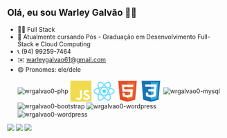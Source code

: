 ## Olá, eu sou Warley Galvão 👋😊
- 🧑‍💻 Full Stack
- 🌱 Atualmente cursando Pós - Graduação em Desenvolvimento Full-Stack e Cloud Computing
- 📞 (94) 99259-7464
- ✉️ warleygalvao61@gmail.com
- 😄 Pronomes: ele/dele
  <div style="display: inline_block"><br>
  <img align="center" alt="wrgalvao0-php" height="50" width="50" src="https://cdn.jsdelivr.net/gh/devicons/devicon@latest/icons/php/php-original.svg" />    
  <img align="center" alt="wrgalvao0-js" height="50" width="50" src="https://raw.githubusercontent.com/devicons/devicon/master/icons/javascript/javascript-plain.svg">
  <img align="center" alt="wrgalvao0-react" height="50" width="50" src="https://raw.githubusercontent.com/devicons/devicon/master/icons/react/react-original.svg">
  <img align="center" alt="wrgalvao0-html" height="50" width="50" src="https://raw.githubusercontent.com/devicons/devicon/master/icons/html5/html5-original.svg">
  <img align="center" alt="wrgalvao0-css" height="50" width="50" src="https://raw.githubusercontent.com/devicons/devicon/master/icons/css3/css3-original.svg">
  <img align="center" alt="wrgalvao0-mysql" height="70" width="70" src="https://cdn.jsdelivr.net/gh/devicons/devicon@latest/icons/mysql/mysql-original-wordmark.svg" />
  <img align="center" alt="wrgalvao0-bootstrap" height="50" width="50" src="https://cdn.jsdelivr.net/gh/devicons/devicon@latest/icons/bootstrap/bootstrap-original-wordmark.svg" />
  <img align="center" alt="wrgalvao0-wordpress" height="50" width="50" src="https://cdn.jsdelivr.net/gh/devicons/devicon@latest/icons/wordpress/wordpress-original.svg" />
  <img align="center" alt="wrgalvao0-wordpress" height="50" width="50" src="https://cdn.jsdelivr.net/gh/devicons/devicon@latest/icons/figma/figma-original.svg"  />
</div>

<div> 
  <a href="https://www.instagram.com/wrgalvao/" target="_blank"><img src="https://img.shields.io/badge/-Instagram-%23E4405F?style=for-the-badge&logo=instagram&logoColor=white" target="_blank"></a>
  <a href = "mailto:warleygalvao61@gmail.com"><img src="https://img.shields.io/badge/-Gmail-%23333?style=for-the-badge&logo=gmail&logoColor=white" target="_blank"></a>
  <a href="www.linkedin.com/in/warley-galvão-07972814a" target="_blank"><img src="https://img.shields.io/badge/-LinkedIn-%230077B5?style=for-the-badge&logo=linkedin&logoColor=white" target="_blank"></a> 
  
</div>
<!--
**wrgalvao0/wrgalvao0** is a ✨ _special_ ✨ repository because its `README.md` (this file) appears on your GitHub profile.

Here are some ideas to get you started:


-->
